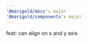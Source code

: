 ```yaml
---
'@marigold/docs': major
'@marigold/components': major
---
```


feat: <Inline> can align on x and y axis
